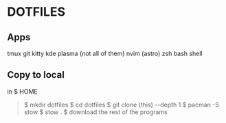 # DOTFILES

## Apps

tmux
git
kitty
kde plasma (not all of them)
nvim (astro)
zsh
bash
shell

## Copy to local

in $ HOME

> $ mkdir dotfiles
> $ cd dotfiles
> $ git clone (this) --depth 1
> $ pacman -S stow
> $ stow .
> $ download the rest of the programs
